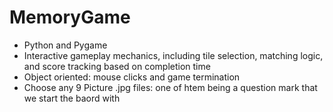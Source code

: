 # MemoryGame
- Python and Pygame
- Interactive gameplay mechanics, including tile selection, matching logic, and score tracking based on completion time
- Object oriented: mouse clicks and game termination
- Choose any 9 Picture .jpg files: one of htem being a question mark that we start the baord with 
